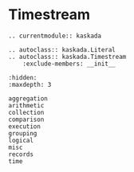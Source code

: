 # Timestream

```{eval-rst}
.. currentmodule:: kaskada

.. autoclass:: kaskada.Literal
.. autoclass:: kaskada.Timestream
    :exclude-members: __init__
```

```{toctree}
:hidden:
:maxdepth: 3

aggregation
arithmetic
collection
comparison
execution
grouping
logical
misc
records
time
```